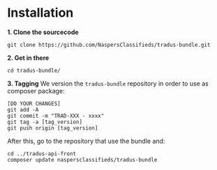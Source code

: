 
# Installation

**1. Clone the sourcecode**
```
git clone https://github.com/NaspersClassifieds/tradus-bundle.git
```

**2. Get in there**
```
cd tradus-bundle/
```

**3. Tagging**
We version the `tradus-bundle` repository in order to use as composer package:
```
[DO YOUR CHANGES]
git add -A
git commit -m "TRAD-XXX - xxxx"
git tag -a [tag_version]
git push origin [tag_version]
```
After this, go to the repository that use the bundle and:
```
cd ../tradus-api-front
composer update naspersclassifieds/tradus-bundle
```

